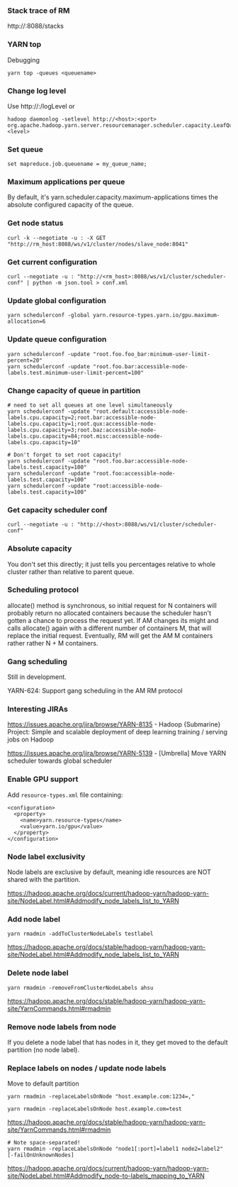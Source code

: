 ### Stack trace of RM

http://<host>:8088/stacks


### YARN top

Debugging

```
yarn top -queues <queuename>
```


### Change log level

Use http://<host>:<port>/logLevel or

```
hadoop daemonlog -setlevel http://<host>:<port> org.apache.hadoop.yarn.server.resourcemanager.scheduler.capacity.LeafQueue <level>
```


### Set queue

```
set mapreduce.job.queuename = my_queue_name;
```


### Maximum applications per queue

By default, it's yarn.scheduler.capacity.maximum-applications times the absolute configured capacity of the queue.


### Get node status

```
curl -k --negotiate -u : -X GET "http://rm_host:8088/ws/v1/cluster/nodes/slave_node:8041"
```


### Get current configuration

```
curl --negotiate -u : "http://<rm_host>:8088/ws/v1/cluster/scheduler-conf" | python -m json.tool > conf.xml
```


### Update global configuration

```
yarn schedulerconf -global yarn.resource-types.yarn.io/gpu.maximum-allocation=6
```


### Update queue configuration

```
yarn schedulerconf -update "root.foo.foo_bar:minimum-user-limit-percent=20"
yarn schedulerconf -update "root.foo.bar:accessible-node-labels.test.minimum-user-limit-percent=100"
```


### Change capacity of queue in partition

```
# need to set all queues at one level simultaneously
yarn schedulerconf -update "root.default:accessible-node-labels.cpu.capacity=2;root.bar:accessible-node-labels.cpu.capacity=1;root.qux:accessible-node-labels.cpu.capacity=3;root.baz:accessible-node-labels.cpu.capacity=84;root.misc:accessible-node-labels.cpu.capacity=10"

# Don't forget to set root capacity!
yarn schedulerconf -update "root.foo.bar:accessible-node-labels.test.capacity=100"
yarn schedulerconf -update "root.foo:accessible-node-labels.test.capacity=100"
yarn schedulerconf -update "root:accessible-node-labels.test.capacity=100"
```


### Get capacity scheduler conf

```
curl --negotiate -u : "http://<host>:8088/ws/v1/cluster/scheduler-conf"
```


### Absolute capacity

You don't set this directly; it just tells you percentages relative to whole cluster rather than relative to parent queue.


### Scheduling protocol

allocate() method is synchronous, so initial request for N containers will probably return no allocated containers
because the scheduler hasn't gotten a chance to process the request yet.
If AM changes its might and calls allocate() again with a different number of containers M, that will replace the
initial request. Eventually, RM will get the AM M containers rather rather N + M containers.


### Gang scheduling

Still in development.

YARN-624: Support gang scheduling in the AM RM protocol


### Interesting JIRAs

https://issues.apache.org/jira/browse/YARN-8135 - Hadoop {Submarine} Project: Simple and scalable deployment of deep learning training / serving jobs on Hadoop

https://issues.apache.org/jira/browse/YARN-5139 - [Umbrella] Move YARN scheduler towards global scheduler


### Enable GPU support

Add `resource-types.xml` file containing:

```
<configuration>
  <property>
    <name>yarn.resource-types</name>
    <value>yarn.io/gpu</value>
  </property>
</configuration>
```


### Node label exclusivity

Node labels are exclusive by default, meaning idle resources are NOT shared with the <default> partition.

https://hadoop.apache.org/docs/current/hadoop-yarn/hadoop-yarn-site/NodeLabel.html#Addmodify_node_labels_list_to_YARN


### Add node label

```
yarn rmadmin -addToClusterNodeLabels testlabel
```

https://hadoop.apache.org/docs/stable/hadoop-yarn/hadoop-yarn-site/NodeLabel.html#Addmodify_node_labels_list_to_YARN


### Delete node label

```
yarn rmadmin -removeFromClusterNodeLabels ahsu
```

https://hadoop.apache.org/docs/stable/hadoop-yarn/hadoop-yarn-site/YarnCommands.html#rmadmin


### Remove node labels from node

If you delete a node label that has nodes in it, they get moved to the default partition (no node label).


### Replace labels on nodes / update node labels

Move to default partition

```
yarn rmadmin -replaceLabelsOnNode "host.example.com:1234=,"
```

```
yarn rmadmin -replaceLabelsOnNode host.example.com=test
```

https://hadoop.apache.org/docs/stable/hadoop-yarn/hadoop-yarn-site/YarnCommands.html#rmadmin

```
# Note space-separated!
yarn rmadmin -replaceLabelsOnNode "node1[:port]=label1 node2=label2" [-failOnUnknownNodes]
```

https://hadoop.apache.org/docs/current/hadoop-yarn/hadoop-yarn-site/NodeLabel.html#Addmodify_node-to-labels_mapping_to_YARN